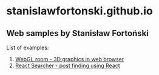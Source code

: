 # stanislawfortonski.github.io
## Web samples by Stanisław Fortoński

List of examples:
1. [WebGL room - 3D graphics in web browser](https://stanislawfortonski.github.io/examples/webgl-room/)
2. [React Searcher - post finding using React](https://stanislawfortonski.github.io/examples/react-posts-searcher/)

